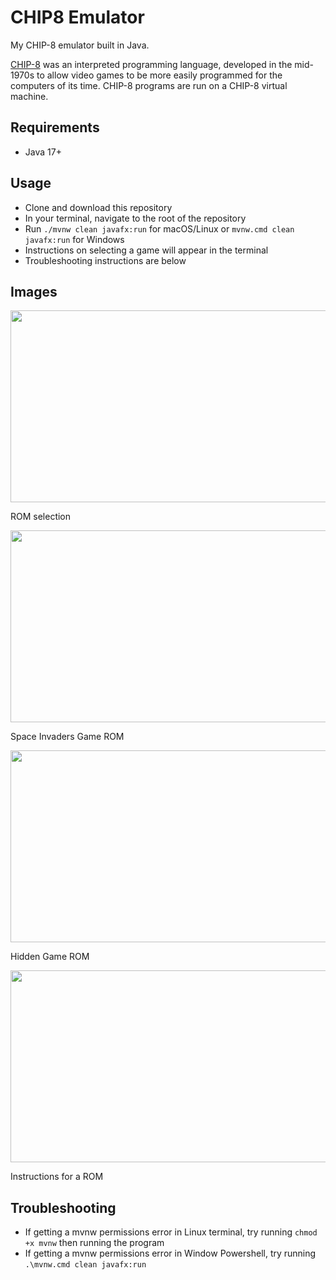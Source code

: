 # CHIP8 Emulator
My CHIP-8 emulator built in Java.

[CHIP-8](https://en.wikipedia.org/wiki/CHIP-8) was an interpreted programming language, developed in the mid-1970s to allow video games to be more easily programmed for the computers of its time. CHIP-8 programs are run on a CHIP-8 virtual machine.

## Requirements

* Java 17+


## Usage

* Clone and download this repository
* In your terminal, navigate to the root of the repository
* Run `./mvnw clean javafx:run` for macOS/Linux or `mvnw.cmd clean javafx:run` for Windows
* Instructions on selecting a game will appear in the terminal
* Troubleshooting instructions are below


## Images
<img src="/images/1.png"  width="614" height="307" alt="">

ROM selection

<img src="/images/2.png"  width="614" height="307" alt="">

Space Invaders Game ROM

<img src="/images/3.png"  width="614" height="307" alt="">

Hidden Game ROM

<img src="/images/4.png"  width="614" height="307" alt="">

Instructions for a ROM


## Troubleshooting

* If getting a mvnw permissions error in Linux terminal, try running `chmod +x mvnw` then running the program
* If getting a mvnw permissions error in Window Powershell, try running `.\mvnw.cmd clean javafx:run`